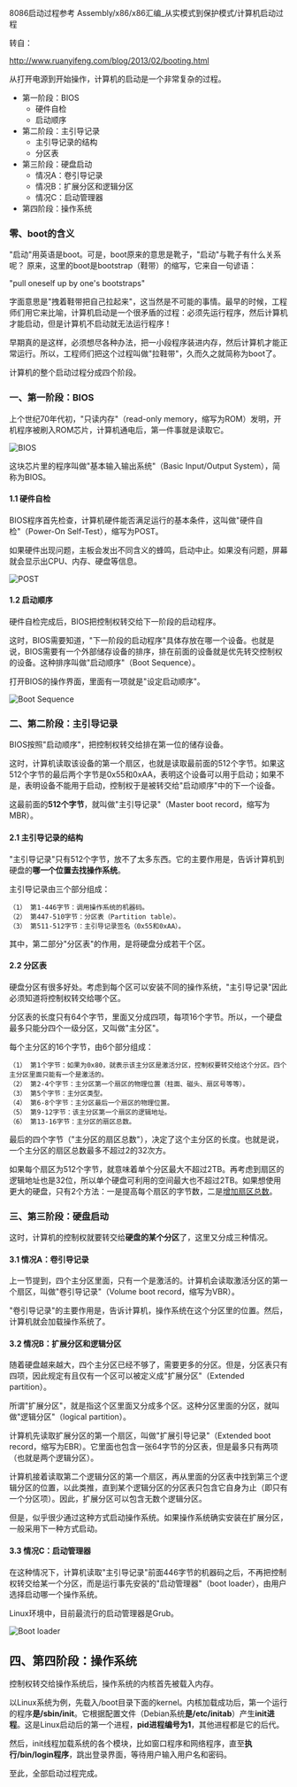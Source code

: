 8086启动过程参考 Assembly/x86/x86汇编_从实模式到保护模式/计算机启动过程

转自：

http://www.ruanyifeng.com/blog/2013/02/booting.html

从打开电源到开始操作，计算机的启动是一个非常复杂的过程。

- 第一阶段：BIOS
   - 硬件自检
   - 启动顺序
- 第二阶段：主引导记录
    - 主引导记录的结构
    - 分区表
- 第三阶段：硬盘启动
    - 情况A：卷引导记录
    - 情况B：扩展分区和逻辑分区
    - 情况C：启动管理器
- 第四阶段：操作系统

### 零、boot的含义

"启动"用英语是boot。可是，boot原来的意思是靴子，"启动"与靴子有什么关系呢？ 原来，这里的boot是bootstrap（鞋带）的缩写，它来自一句谚语：

"pull oneself up by one's bootstraps"

字面意思是"拽着鞋带把自己拉起来"，这当然是不可能的事情。最早的时候，工程师们用它来比喻，计算机启动是一个很矛盾的过程：必须先运行程序，然后计算机才能启动，但是计算机不启动就无法运行程序！

早期真的是这样，必须想尽各种办法，把一小段程序装进内存，然后计算机才能正常运行。所以，工程师们把这个过程叫做"拉鞋带"，久而久之就简称为boot了。

计算机的整个启动过程分成四个阶段。

### 一、第一阶段：BIOS

上个世纪70年代初，"只读内存"（read-only memory，缩写为ROM）发明，开机程序被刷入ROM芯片，计算机通电后，第一件事就是读取它。

![BIOS](images/1.png)

这块芯片里的程序叫做"基本输入输出系统"（Basic Input/Output System），简称为BIOS。

#### 1.1 硬件自检

BIOS程序首先检查，计算机硬件能否满足运行的基本条件，这叫做"硬件自检"（Power-On Self-Test），缩写为POST。

如果硬件出现问题，主板会发出不同含义的蜂鸣，启动中止。如果没有问题，屏幕就会显示出CPU、内存、硬盘等信息。

![POST](images/2.png)

#### 1.2 启动顺序

硬件自检完成后，BIOS把控制权转交给下一阶段的启动程序。

这时，BIOS需要知道，"下一阶段的启动程序"具体存放在哪一个设备。也就是说，BIOS需要有一个外部储存设备的排序，排在前面的设备就是优先转交控制权的设备。这种排序叫做"启动顺序"（Boot Sequence）。

打开BIOS的操作界面，里面有一项就是"设定启动顺序"。

![Boot Sequence](images/3.png)

### 二、第二阶段：主引导记录

BIOS按照"启动顺序"，把控制权转交给排在第一位的储存设备。

这时，计算机读取该设备的第一个扇区，也就是读取最前面的512个字节。如果这512个字节的最后两个字节是0x55和0xAA，表明这个设备可以用于启动；如果不是，表明设备不能用于启动，控制权于是被转交给"启动顺序"中的下一个设备。

这最前面的**512个字节**，就叫做"主引导记录"（Master boot record，缩写为MBR）。

#### 2.1 主引导记录的结构

"主引导记录"只有512个字节，放不了太多东西。它的主要作用是，告诉计算机到硬盘的**哪一个位置去找操作系统**。

主引导记录由三个部分组成：

```
（1） 第1-446字节：调用操作系统的机器码。
（2） 第447-510字节：分区表（Partition table）。
（3） 第511-512字节：主引导记录签名（0x55和0xAA）。
```

其中，第二部分"分区表"的作用，是将硬盘分成若干个区。

#### 2.2 分区表

硬盘分区有很多好处。考虑到每个区可以安装不同的操作系统，"主引导记录"因此必须知道将控制权转交给哪个区。

分区表的长度只有64个字节，里面又分成四项，每项16个字节。所以，一个硬盘最多只能分四个一级分区，又叫做"主分区"。

每个主分区的16个字节，由6个部分组成：

```
（1） 第1个字节：如果为0x80，就表示该主分区是激活分区，控制权要转交给这个分区。四个主分区里面只能有一个是激活的。
（2） 第2-4个字节：主分区第一个扇区的物理位置（柱面、磁头、扇区号等等）。
（3） 第5个字节：主分区类型。
（4） 第6-8个字节：主分区最后一个扇区的物理位置。
（5） 第9-12字节：该主分区第一个扇区的逻辑地址。
（6） 第13-16字节：主分区的扇区总数。
```

最后的四个字节（"主分区的扇区总数"），决定了这个主分区的长度。也就是说，一个主分区的扇区总数最多不超过2的32次方。

如果每个扇区为512个字节，就意味着单个分区最大不超过2TB。再考虑到扇区的逻辑地址也是32位，所以单个硬盘可利用的空间最大也不超过2TB。如果想使用更大的硬盘，只有2个方法：一是提高每个扇区的字节数，二是[增加扇区总数](https://en.wikipedia.org/wiki/GUID_Partition_Table)。

### 三、第三阶段：硬盘启动

这时，计算机的控制权就要转交给**硬盘的某个分区**了，这里又分成三种情况。

#### 3.1 情况A：卷引导记录

上一节提到，四个主分区里面，只有一个是激活的。计算机会读取激活分区的第一个扇区，叫做"卷引导记录"（Volume boot record，缩写为VBR）。

"卷引导记录"的主要作用是，告诉计算机，操作系统在这个分区里的位置。然后，计算机就会加载操作系统了。

#### 3.2 情况B：扩展分区和逻辑分区

随着硬盘越来越大，四个主分区已经不够了，需要更多的分区。但是，分区表只有四项，因此规定有且仅有一个区可以被定义成"扩展分区"（Extended partition）。

所谓"扩展分区"，就是指这个区里面又分成多个区。这种分区里面的分区，就叫做"逻辑分区"（logical partition）。

计算机先读取扩展分区的第一个扇区，叫做"扩展引导记录"（Extended boot record，缩写为EBR）。它里面也包含一张64字节的分区表，但是最多只有两项（也就是两个逻辑分区）。

计算机接着读取第二个逻辑分区的第一个扇区，再从里面的分区表中找到第三个逻辑分区的位置，以此类推，直到某个逻辑分区的分区表只包含它自身为止（即只有一个分区项）。因此，扩展分区可以包含无数个逻辑分区。

但是，似乎很少通过这种方式启动操作系统。如果操作系统确实安装在扩展分区，一般采用下一种方式启动。

#### 3.3 情况C：启动管理器

在这种情况下，计算机读取"主引导记录"前面446字节的机器码之后，不再把控制权转交给某一个分区，而是运行事先安装的"启动管理器"（boot loader），由用户选择启动哪一个操作系统。

Linux环境中，目前最流行的启动管理器是Grub。

![Boot loader](images/4.png)

## 四、第四阶段：操作系统

控制权转交给操作系统后，操作系统的内核首先被载入内存。

以Linux系统为例，先载入/boot目录下面的kernel。内核加载成功后，第一个运行的程序**是/sbin/init**。它根据配置文件（Debian系统**是/etc/initab**）产生**init进程**。这是Linux启动后的第一个进程，**pid进程编号为1**，其他进程都是它的后代。

然后，init线程加载系统的各个模块，比如窗口程序和网络程序，直至**执行/bin/login程序**，跳出登录界面，等待用户输入用户名和密码。

至此，全部启动过程完成。